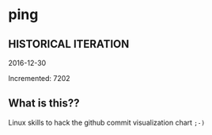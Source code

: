 # ping

## HISTORICAL ITERATION
2016-12-30

Incremented: 7202

## What is this?? 
Linux skills to hack the github commit visualization chart `;-)`
